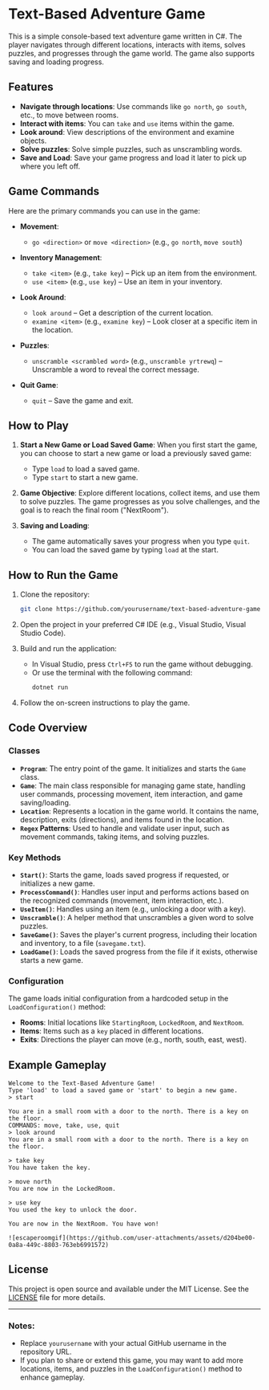 # Text-Based Adventure Game

This is a simple console-based text adventure game written in C#. The player navigates through different locations, interacts with items, solves puzzles, and progresses through the game world. The game also supports saving and loading progress.

## Features

- **Navigate through locations**: Use commands like `go north`, `go south`, etc., to move between rooms.
- **Interact with items**: You can `take` and `use` items within the game.
- **Look around**: View descriptions of the environment and examine objects.
- **Solve puzzles**: Solve simple puzzles, such as unscrambling words.
- **Save and Load**: Save your game progress and load it later to pick up where you left off.
  
## Game Commands

Here are the primary commands you can use in the game:

- **Movement**: 
  - `go <direction>` or `move <direction>` (e.g., `go north`, `move south`)
  
- **Inventory Management**:
  - `take <item>` (e.g., `take key`) – Pick up an item from the environment.
  - `use <item>` (e.g., `use key`) – Use an item in your inventory.

- **Look Around**:
  - `look around` – Get a description of the current location.
  - `examine <item>` (e.g., `examine key`) – Look closer at a specific item in the location.

- **Puzzles**:
  - `unscramble <scrambled word>` (e.g., `unscramble yrtrewq`) – Unscramble a word to reveal the correct message.

- **Quit Game**:
  - `quit` – Save the game and exit.

## How to Play

1. **Start a New Game or Load Saved Game**:
   When you first start the game, you can choose to start a new game or load a previously saved game:
   - Type `load` to load a saved game.
   - Type `start` to start a new game.
   
2. **Game Objective**:
   Explore different locations, collect items, and use them to solve puzzles. The game progresses as you solve challenges, and the goal is to reach the final room ("NextRoom").

3. **Saving and Loading**:
   - The game automatically saves your progress when you type `quit`.
   - You can load the saved game by typing `load` at the start.

## How to Run the Game

1. Clone the repository:

   ```bash
   git clone https://github.com/yourusername/text-based-adventure-game.git
   ```

2. Open the project in your preferred C# IDE (e.g., Visual Studio, Visual Studio Code).

3. Build and run the application:
   - In Visual Studio, press `Ctrl+F5` to run the game without debugging.
   - Or use the terminal with the following command:
     ```bash
     dotnet run
     ```

4. Follow the on-screen instructions to play the game.

## Code Overview

### Classes

- **`Program`**: The entry point of the game. It initializes and starts the `Game` class.
- **`Game`**: The main class responsible for managing game state, handling user commands, processing movement, item interaction, and game saving/loading.
- **`Location`**: Represents a location in the game world. It contains the name, description, exits (directions), and items found in the location.
- **`Regex` Patterns**: Used to handle and validate user input, such as movement commands, taking items, and solving puzzles.

### Key Methods

- **`Start()`**: Starts the game, loads saved progress if requested, or initializes a new game.
- **`ProcessCommand()`**: Handles user input and performs actions based on the recognized commands (movement, item interaction, etc.).
- **`UseItem()`**: Handles using an item (e.g., unlocking a door with a key).
- **`Unscramble()`**: A helper method that unscrambles a given word to solve puzzles.
- **`SaveGame()`**: Saves the player's current progress, including their location and inventory, to a file (`savegame.txt`).
- **`LoadGame()`**: Loads the saved progress from the file if it exists, otherwise starts a new game.

### Configuration

The game loads initial configuration from a hardcoded setup in the `LoadConfiguration()` method:
- **Rooms**: Initial locations like `StartingRoom`, `LockedRoom`, and `NextRoom`.
- **Items**: Items such as a `key` placed in different locations.
- **Exits**: Directions the player can move (e.g., north, south, east, west).

## Example Gameplay

```
Welcome to the Text-Based Adventure Game!
Type 'load' to load a saved game or 'start' to begin a new game.
> start

You are in a small room with a door to the north. There is a key on the floor.
COMMANDS: move, take, use, quit
> look around
You are in a small room with a door to the north. There is a key on the floor.

> take key
You have taken the key.

> move north
You are now in the LockedRoom.

> use key
You used the key to unlock the door.

You are now in the NextRoom. You have won!

![escaperoomgif](https://github.com/user-attachments/assets/d204be00-0a8a-449c-8803-763eb6991572)

```

## License

This project is open source and available under the MIT License. See the [LICENSE](LICENSE) file for more details.

---

### Notes:
- Replace `yourusername` with your actual GitHub username in the repository URL.
- If you plan to share or extend this game, you may want to add more locations, items, and puzzles in the `LoadConfiguration()` method to enhance gameplay.
